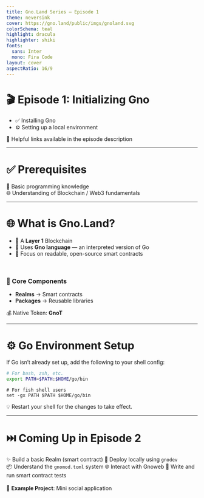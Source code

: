 ```yaml
---
title: Gno.Land Series — Episode 1  
theme: neversink
cover: https://gno.land/public/imgs/gnoland.svg  
colorSchema: teal  
highlight: dracula  
highlighter: shiki  
fonts:
  sans: Inter  
  mono: Fira Code  
layout: cover  
aspectRatio: 16/9
---
```


# 🎬 Episode 1: <span class="text-teal-500">Initializing Gno</span>

* ✅ Installing Gno
* ⚙️ Setting up a local environment

<div class="text-sm op75 mt-2">📎 Helpful links available in the episode description</div>

---

# ✅ <span class="text-blue-500">Prerequisites</span>

<div class="grid  gap-6 mt-6">

<div class="bg-blue-50 p-6 rounded-xl border-l-4 border-blue-400 shadow-sm">
🧠 Basic programming knowledge  
</div>

<div class="bg-indigo-50 p-6 rounded-xl border-l-4 border-indigo-400 shadow-sm">
🌐 Understanding of Blockchain / Web3 fundamentals  
</div>

</div>

---

# 🌐 What is <span class="text-green-500">Gno.Land?</span>

* 🔗 A **Layer 1** Blockchain
* 📝 Uses **Gno language** — an interpreted version of Go
* 🧠 Focus on readable, open-source smart contracts

<br/>

### 🧱 Core Components

* **Realms** → Smart contracts
* **Packages** → Reusable libraries

<div class="mt-6 p-4 bg-green-50 border-l-4 border-green-400 rounded shadow">
💰 Native Token: <strong>GnoT</strong>
</div>

---

# ⚙️ <span class="text-purple-500">Go Environment Setup</span>

If Go isn’t already set up, add the following to your shell config:

```bash
# For bash, zsh, etc.
export PATH=$PATH:$HOME/go/bin
```

```fish
# For fish shell users
set -gx PATH $PATH $HOME/go/bin
```

<div class="mt-4 p-4 bg-purple-50 border-l-4 border-purple-400 rounded shadow">
💡 Restart your shell for the changes to take effect.
</div>

---

# ⏭️ <span class="text-amber-500">Coming Up in Episode 2</span>

<div class="grid grid-cols-2 gap-6 mt-6 text-sm">

<div class="bg-amber-50 p-4 rounded-xl border-l-4 border-amber-400 shadow-sm">
✨ Build a basic Realm (smart contract)  
🚀 Deploy locally using <code>gnodev</code>  
</div>

<div class="bg-yellow-50 p-4 rounded-xl border-l-4 border-yellow-400 shadow-sm">
📦 Understand the <code>gnomod.toml</code> system  
🌐 Interact with Gnoweb  
🧪 Write and run smart contract tests  
</div>

</div>

<br/>

<div class="text-center mt-4 text-sm op75">
📌 <strong>Example Project</strong>: Mini social application
</div>
